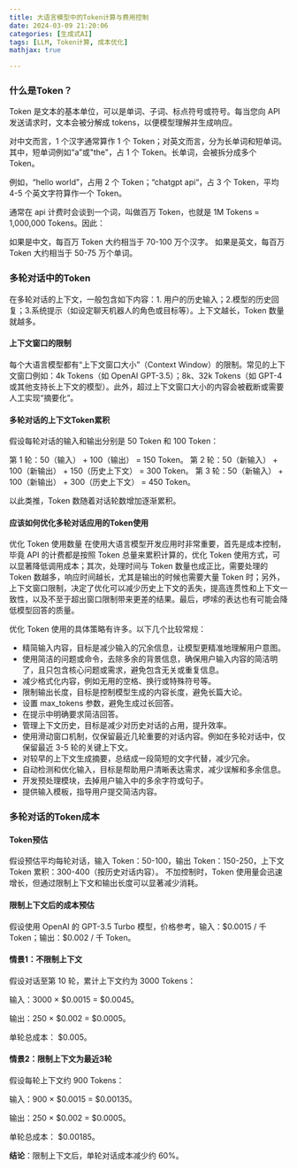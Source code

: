 ```yaml
---
title: 大语言模型中的Token计算与费用控制
date: 2024-03-09 21:20:06
categories: [生成式AI]
tags: [LLM, Token计算, 成本优化]
mathjax: true

---
```


### 什么是Token？

Token 是文本的基本单位，可以是单词、子词、标点符号或符号。每当您向 API 发送请求时，文本会被分解成 tokens，以便模型理解并生成响应。

对中文而言，1 个汉字通常算作 1 个 Token；对英文而言，分为长单词和短单词。其中，短单词例如“a”或"the"，占 1 个 Token。长单词，会被拆分成多个 Token。

例如，“hello world”，占用 2 个 Token；“chatgpt api“，占 3 个 Token，平均 4-5 个英文字符算作一个 Token。

通常在 api 计费时会谈到一个词，叫做百万 Token，也就是 1M Tokens = 1,000,000 Tokens。因此：

如果是中文，每百万 Token 大约相当于 70-100 万个汉字。
如果是英文，每百万 Token 大约相当于 50-75 万个单词。

### 多轮对话中的Token
在多轮对话的上下文，一般包含如下内容：1. 用户的历史输入；2.模型的历史回复；3.系统提示（如设定聊天机器人的角色或目标等）。上下文越长，Token 数量就越多。

#### 上下文窗口的限制
每个大语言模型都有“上下文窗口大小”（Context Window）的限制。常见的上下文窗口例如：4k Tokens（如 OpenAI GPT-3.5）；8k、32k Tokens（如 GPT-4 或其他支持长上下文的模型）。此外，超过上下文窗口大小的内容会被截断或需要人工实现“摘要化”。

#### 多轮对话的上下文Token累积
假设每轮对话的输入和输出分别是 50 Token 和 100 Token：

第 1 轮：50（输入） + 100（输出） \= 150 Token。
第 2 轮：50（新输入） + 100（新输出） + 150（历史上下文） \= 300 Token。
第 3 轮：50（新输入） + 100（新输出） + 300（历史上下文） \= 450 Token。

以此类推，Token 数随着对话轮数增加逐渐累积。

#### 应该如何优化多轮对话应用的Token使用
优化 Token 使用数量 在使用大语言模型开发应用时非常重要，首先是成本控制，毕竟 API 的计费都是按照 Token 总量来累积计算的，优化 Token 使用方式，可以显著降低调用成本；其次，处理时间与 Token 数量也成正比，需要处理的 Token 数越多，响应时间越长，尤其是输出的时候也需要大量 Token 时；另外，上下文窗口限制，决定了优化可以减少历史上下文的丢失，提高连贯性和上下文一致性，以及不至于超出窗口限制带来更差的结果。最后，啰嗦的表达也有可能会降低模型回答的质量。

优化 Token 使用的具体策略有许多。以下几个比较常规：

- 精简输入内容，目标是减少输入的冗余信息，让模型更精准地理解用户意图。
- 使用简洁的问题或命令，去除多余的背景信息，确保用户输入内容的简洁明了，且只包含核心问题或需求，避免包含无关或重复信息。
- 减少格式化内容，例如无用的空格、换行或特殊符号等。
- 限制输出长度，目标是控制模型生成的内容长度，避免长篇大论。
- 设置 max_tokens 参数，避免生成过长回答。
- 在提示中明确要求简洁回答。
- 管理上下文历史，目标是减少对历史对话的占用，提升效率。
- 使用滑动窗口机制，仅保留最近几轮重要的对话内容。例如在多轮对话中，仅保留最近 3-5 轮的关键上下文。
- 对较早的上下文生成摘要，总结成一段简短的文字代替，减少冗余。
- 自动检测和优化输入，目标是帮助用户清晰表达需求，减少误解和多余信息。
- 开发预处理模块，去掉用户输入中的多余字符或句子。
- 提供输入模板，指导用户提交简洁内容。

### 多轮对话的Token成本
#### Token预估
假设预估平均每轮对话，输入 Token：50-100，输出 Token：150-250，上下文 Token 累积：300-400（按历史对话内容）。
不加控制时，Token 使用量会迅速增长，但通过限制上下文和输出长度可以显著减少消耗。
#### 限制上下文后的成本预估
假设使用 OpenAI 的 GPT-3.5 Turbo 模型，价格参考，输入：\$0.0015 / 千 Token；输出：\$0.002 / 千 Token。
#### 情景1：不限制上下文
假设对话至第 10 轮，累计上下文约为 3000 Tokens：

输入：3000 × \$0.0015 = $0.0045。

输出：250 × \$0.002 = $0.0005。

单轮总成本： $0.005。
#### 情景2：限制上下文为最近3轮
假设每轮上下文约 900 Tokens：

输入：900 × \$0.0015 = $0.00135。

输出：250 × \$0.002 = $0.0005。

单轮总成本： $0.00185。

**结论**：限制上下文后，单轮对话成本减少约 60%。
